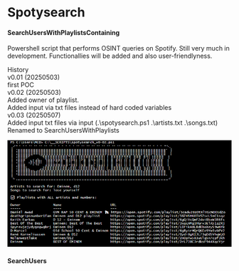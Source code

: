 # Spotysearch

#### SearchUsersWithPlaylistsContaining ####
Powershell script that performs OSINT queries on Spotify.
Still very much in development. Functionallies will be added and also user-friendlyness.

History<br>
v0.01 (20250503)<br>
 first POC<br>
v0.02 (20250503)<br>
 Added owner of playlist. <br>
 Added input via txt files instead of hard coded variables<br>
v0.03 (20250507)<br>
 Added input txt files via input (.\spotysearch.ps1 .\artists.txt .\songs.txt)<br>
 Renamed to SearchUsersWithPlaylists 

![screenshot_v002](https://github.com/JeroenVanDenBosch/Spotysearch/blob/main/spotysearch_output_v002.png)

#### SearchUsers ####
